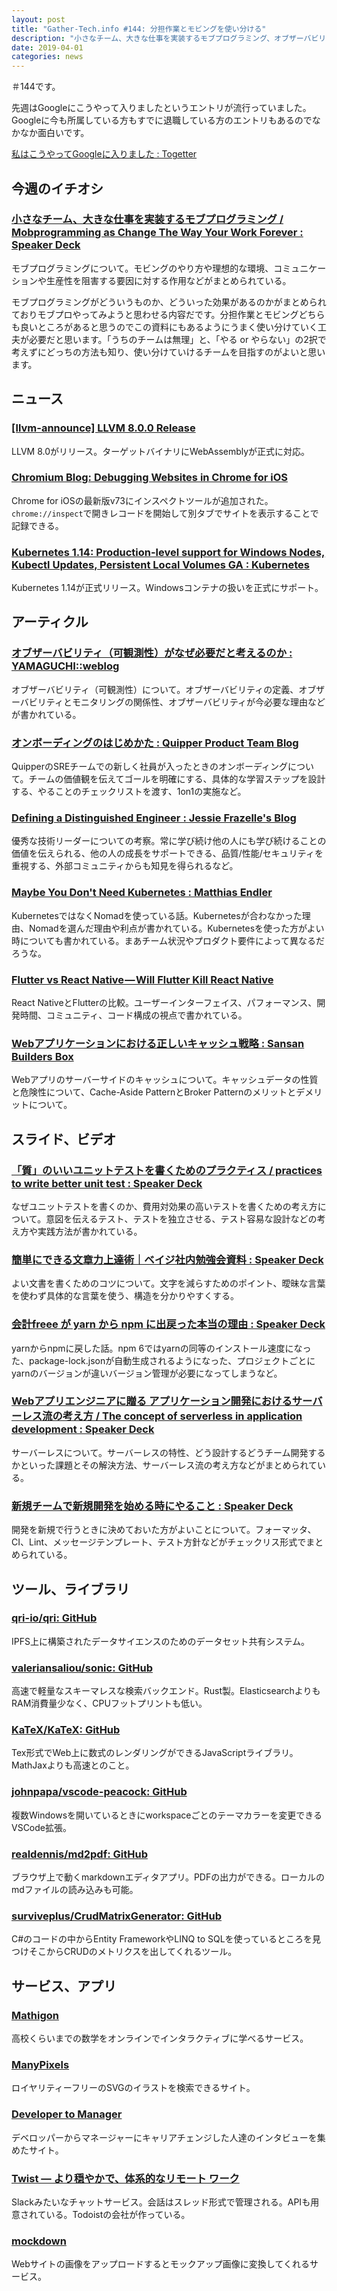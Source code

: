 ```yaml
---
layout: post
title: "Gather-Tech.info #144: 分担作業とモビングを使い分ける"
description: "小さなチーム、大きな仕事を実装するモブプログラミング、オブザーバビリティ（可観測性）がなぜ必要だと考えるのか、「質」のいいユニットテストを書くためのプラクティス など"
date: 2019-04-01
categories: news
---
```


＃144です。

先週はGoogleにこうやって入りましたというエントリが流行っていました。Googleに今も所属している方もすでに退職している方のエントリもあるのでなかなか面白いです。

[私はこうやってGoogleに入りました : Togetter](https://togetter.com/li/1331865)

## 今週のイチオシ

### [小さなチーム、大きな仕事を実装するモブプログラミング / Mobprogramming as Change The Way Your Work Forever : Speaker Deck](https://speakerdeck.com/takaking22/mobprogramming-as-change-the-way-your-work-forever)

モブプログラミングについて。モビングのやり方や理想的な環境、コミュニケーションや生産性を阻害する要因に対する作用などがまとめられている。

モブプログラミングがどういうものか、どういった効果があるのかがまとめられておりモブプロやってみようと思わせる内容だです。分担作業とモビングどちらも良いところがあると思うのでこの資料にもあるようにうまく使い分けていく工夫が必要だと思います。「うちのチームは無理」と、「やる or やらない」の2択で考えずにどっちの方法も知り、使い分けていけるチームを目指すのがよいと思います。

## ニュース

### [[llvm-announce] LLVM 8.0.0 Release](http://lists.llvm.org/pipermail/llvm-announce/2019-March/000082.html)

LLVM 8.0がリリース。ターゲットバイナリにWebAssemblyが正式に対応。

### [Chromium Blog: Debugging Websites in Chrome for iOS](https://blog.chromium.org/2019/03/debugging-websites-in-chrome-for-ios.html)

Chrome for iOSの最新版v73にインスペクトツールが追加された。`chrome://inspect`で開きレコードを開始して別タブでサイトを表示することで記録できる。

### [Kubernetes 1.14: Production-level support for Windows Nodes, Kubectl Updates, Persistent Local Volumes GA : Kubernetes](https://kubernetes.io/blog/2019/03/25/kubernetes-1-14-release-announcement/)

Kubernetes 1.14が正式リリース。Windowsコンテナの扱いを正式にサポート。

## アーティクル

### [オブザーバビリティ（可観測性）がなぜ必要だと考えるのか : YAMAGUCHI::weblog](https://ymotongpoo.hatenablog.com/entry/2019/03/25/084500)

オブザーバビリティ（可観測性）について。オブザーバビリティの定義、オブザーバビリティとモニタリングの関係性、オブザーバビリティが今必要な理由などが書かれている。

### [オンボーディングのはじめかた : Quipper Product Team Blog](https://quipper.hatenablog.com/entry/2019/03/25/sre-onboarding)

QuipperのSREチームでの新しく社員が入ったときのオンボーディングについて。チームの価値観を伝えてゴールを明確にする、具体的な学習ステップを設計する、やることのチェックリストを渡す、1on1の実施など。

### [Defining a Distinguished Engineer : Jessie Frazelle's Blog](https://blog.jessfraz.com/post/defining-a-distinguished-engineer/)

優秀な技術リーダーについての考察。常に学び続け他の人にも学び続けることの価値を伝えられる、他の人の成長をサポートできる、品質/性能/セキュリティを重視する、外部コミュニティからも知見を得られるなど。

### [Maybe You Don't Need Kubernetes : Matthias Endler](https://matthias-endler.de/2019/maybe-you-dont-need-kubernetes/)

KubernetesではなくNomadを使っている話。Kubernetesが合わなかった理由、Nomadを選んだ理由や利点が書かれている。Kubernetesを使った方がよい時についても書かれている。まあチーム状況やプロダクト要件によって異なるだろうな。

### [Flutter vs React Native — Will Flutter Kill React Native](https://hackernoon.com/flutter-vs-react-native-will-flutter-kill-react-native-16f5515e5444)

React NativeとFlutterの比較。ユーザーインターフェイス、パフォーマンス、開発時間、コミュニティ、コード構成の視点で書かれている。

### [Webアプリケーションにおける正しいキャッシュ戦略 : Sansan Builders Box](https://buildersbox.corp-sansan.com/entry/2019/03/25/150000)

Webアプリのサーバーサイドのキャッシュについて。キャッシュデータの性質と危険性について、Cache-Aside PatternとBroker Patternのメリットとデメリットについて。

## スライド、ビデオ

### [「質」のいいユニットテストを書くためのプラクティス / practices to write better unit test : Speaker Deck](https://speakerdeck.com/hgsgtk/practices-to-write-better-unit-test)

なぜユニットテストを書くのか、費用対効果の高いテストを書くための考え方について。意図を伝えるテスト、テストを独立させる、テスト容易な設計などの考え方や実践方法が書かれている。

### [簡単にできる文章力上達術｜ベイジ社内勉強会資料 : Speaker Deck](https://speakerdeck.com/sogitani1107/jian-dan-nidekiruwen-zhang-li-shang-da-shu-beizishe-nei-mian-qiang-hui-zi-liao)

よい文書を書くためのコツについて。文字を減らすためのポイント、曖昧な言葉を使わず具体的な言葉を使う、構造を分かりやすくする。

### [会計freee が yarn から npm に出戻った本当の理由 : Speaker Deck](https://speakerdeck.com/kemuridama/hui-ji-freee-ga-yarn-kara-npm-nichu-li-tutaben-dang-falseli-you)

yarnからnpmに戻した話。npm 6ではyarnの同等のインストール速度になった、package-lock.jsonが自動生成されるようになった、プロジェクトごとにyarnのバージョンが違いバージョン管理が必要になってしまうなど。

### [Webアプリエンジニアに贈る アプリケーション開発におけるサーバーレス流の考え方 / The concept of serverless in application development : Speaker Deck](https://speakerdeck.com/wadayusuke/the-concept-of-serverless-in-application-development)

サーバーレスについて。サーバーレスの特性、どう設計するどうチーム開発するかといった課題とその解決方法、サーバーレス流の考え方などがまとめられている。

### [新規チームで新規開発を始める時にやること : Speaker Deck](https://speakerdeck.com/kgmyshin/xin-gui-timudexin-gui-kai-fa-woshi-merushi-niyarukoto)

開発を新規で行うときに決めておいた方がよいことについて。フォーマッタ、CI、Lint、メッセージテンプレート、テスト方針などがチェックリス形式でまとめられている。

## ツール、ライブラリ

### [qri-io/qri: GitHub](https://github.com/qri-io/qri)

IPFS上に構築されたデータサイエンスのためのデータセット共有システム。

### [valeriansaliou/sonic: GitHub](https://github.com/valeriansaliou/sonic#how-fast--lightweight-is-it)

高速で軽量なスキーマレスな検索バックエンド。Rust製。ElasticsearchよりもRAM消費量少なく、CPUフットプリントも低い。

### [KaTeX/KaTeX: GitHub](https://github.com/KaTeX/KaTeX)

Tex形式でWeb上に数式のレンダリングができるJavaScriptライブラリ。MathJaxよりも高速とのこと。

### [johnpapa/vscode-peacock: GitHub](https://github.com/johnpapa/vscode-peacock)

複数Windowsを開いているときにworkspaceごとのテーマカラーを変更できるVSCode拡張。

### [realdennis/md2pdf: GitHub](https://github.com/realdennis/md2pdf/)

ブラウザ上で動くmarkdownエディタアプリ。PDFの出力ができる。ローカルのmdファイルの読み込みも可能。

### [surviveplus/CrudMatrixGenerator: GitHub](https://github.com/surviveplus/CrudMatrixGenerator)

C#のコードの中からEntity FrameworkやLINQ to SQLを使っているところを見つけそこからCRUDのメトリクスを出してくれるツール。

## サービス、アプリ

### [Mathigon](https://mathigon.org/)

高校くらいまでの数学をオンラインでインタラクティブに学べるサービス。

### [ManyPixels](https://gallery.manypixels.co/)

ロイヤリティーフリーのSVGのイラストを検索できるサイト。

### [Developer to Manager](https://devtomanager.com/)

デベロッパーからマネージャーにキャリアチェンジした人達のインタビューを集めたサイト。

### [Twist — より穏やかで、体系的なリモート ワーク](https://twist.com/)

Slackみたいなチャットサービス。会話はスレッド形式で管理される。APIも用意されている。Todoistの会社が作っている。

### [mockdown](https://epic.ai/mockdown/)

Webサイトの画像をアップロードするとモックアップ画像に変換してくれるサービス。

